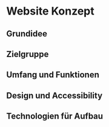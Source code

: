 # Website Konzept

## Grundidee

## Zielgruppe

## Umfang und Funktionen

## Design und Accessibility

## Technologien für Aufbau